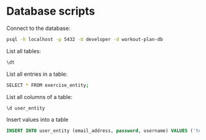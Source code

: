 # Database scripts

Connect to the database:
```bash
psql -h localhost -p 5432 -U developer -d workout-plan-db
```

List all tables:
```bash
\dt
```

List all entries in a table:
```bash
SELECT * FROM exercise_entity;
```

List all columns of a table:
```bash
\d user_entity
```

Insert values into a table
```sql
INSERT INTO user_entity (email_address, password, username) VALUES ('test@email.com', 'strongPassword123', 'xxX_dragonSlayer_Xxx');
```